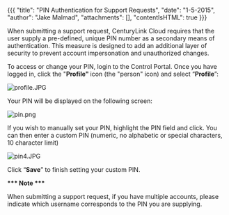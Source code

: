 {{{
  "title": "PIN Authentication for Support Requests",
  "date": "1-5-2015",
  "author": "Jake Malmad",
  "attachments": [],
  "contentIsHTML": true
}}}

<p>When submitting a support request, CenturyLink Cloud requires that the user supply a pre-defined, unique&nbsp;PIN number as a secondary means of authentication. This measure is designed to add an additional layer of security to prevent account impersonation
  and unauthorized changes.</p>
<p>To access or change your PIN, login to the Control Portal. Once you have logged in, click the "<strong>Profile" </strong>icon (the "person" icon)&nbsp;and select “<strong>Profile</strong>”:</p>
<p><img src="https://t3n.zendesk.com/attachments/token/lozlvaryvluko45/?name=profile.JPG" alt="profile.JPG" />
</p>

<p>Your PIN will be displayed on the following screen:</p>
<p><img src="https://t3n.zendesk.com/attachments/token/rtG4U4GYrbRZPA0Da61qnLC7k/?name=pin.png" alt="pin.png" />
</p>
<p>If you wish to manually set your PIN, highlight the PIN field and click. You can then enter a custom PIN (numeric, no alphabetic or special characters, 10 character limit)</p>
<p>
  <a><img src="https://t3n.zendesk.com/attachments/token/yvkzz4tl53c4lp6/?name=pin4.JPG" alt="pin4.JPG" />
  </a>
</p>
<p>Click “<strong>Save</strong>” to finish setting your custom PIN.</p>

<p> <strong>*** Note ***</strong></p> <p>When submitting a support request, if you have multiple accounts, please indicate which username corresponds to the PIN you are supplying.</p>
